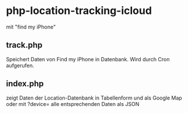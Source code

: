 php-location-tracking-icloud
============================
mit "find my iPhone"


track.php
---------
Speichert Daten von Find my iPhone in Datenbank. Wird durch Cron aufgerufen.


index.php
---------
zeigt Daten der Location-Datenbank in Tabellenform und als Google Map oder mit ?device=<ID> alle entsprechenden Daten als JSON
